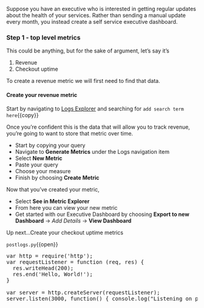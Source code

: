 Suppose you have an executive who is interested in getting regular updates about the health of your services. Rather than sending a manual update every month, you instead create a self service executive dashboard.

### Step 1 - top level metrics

This could be anything, but for the sake of argument, let’s say it’s 
1. Revenue 
2. Checkout uptime

To create a revenue metric we will first need to find that data. 

#### Create your revenue metric 
Start by navigating to [Logs Explorer](https://app.datadoghq.com/logs) and searching for `add search term here`{{copy}}

Once you’re confident this is the data that will allow you to track revenue, you’re going to want to store that metric over time. 

- Start by copying your query
- Navigate to **Generate Metrics** under the Logs navigation item
- Select **New Metric** 
- Paste your query
- Choose your measure
- Finish by choosing **Create Metric**

Now that you’ve created your metric, 
- Select **See in Metric Explorer**
- From here you can view your new metric 
- Get started with our Executive Dashboard by choosing **Export to new Dashboard** → *Add Details* → **View Dashboard**

Up next...Create your checkout uptime metrics

`postlogs.py`{{open}}


<pre class="file" data-filename="postlogs.py" data-target="replace">var http = require('http');
var requestListener = function (req, res) {
  res.writeHead(200);
  res.end('Hello, World!');
}

var server = http.createServer(requestListener);
server.listen(3000, function() { console.log("Listening on port 3000")});
</pre>